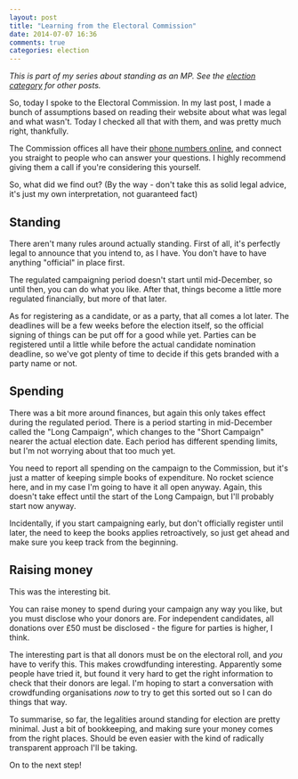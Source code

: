 ```yaml
---
layout: post
title: "Learning from the Electoral Commission"
date: 2014-07-07 16:36
comments: true
categories: election
---
```

*This is part of my series about standing as an MP. See the [election category](/blog/categories/election/) for other posts.*

So, today I spoke to the Electoral Commission. In my last post, I made a bunch of assumptions based on reading their website about what was legal and what wasn't. Today I checked all that with them, and was pretty much right, thankfully.

The Commission offices all have their [phone numbers online](http://www.electoralcommission.org.uk/contact-us/our-offices), and connect you straight to people who can answer your questions. I highly recommend giving them a call if you're considering this yourself.

So, what did we find out? (By the way - don't take this as solid legal advice, it's just my own interpretation, not guaranteed fact)

## Standing

There aren't many rules around actually standing. First of all, it's perfectly legal to announce that you intend to, as I have. You don't have to have anything "official" in place first.

The regulated campaigning period doesn't start until mid-December, so until then, you can do what you like. After that, things become a little more regulated financially, but more of that later.

As for registering as a candidate, or as a party, that all comes a lot later. The deadlines will be a few weeks before the election itself, so the official signing of things can be put off for a good while yet. Parties can be registered until a little while before the actual candidate nomination deadline, so we've got plenty of time to decide if this gets branded with a party name or not.

## Spending

There was a bit more around finances, but again this only takes effect during the regulated period. There is a period starting in mid-December called the "Long Campaign", which changes to the "Short Campaign" nearer the actual election date. Each period has different spending limits, but I'm not worrying about that too much yet.

You need to report all spending on the campaign to the Commission, but it's just a matter of keeping simple books of expenditure. No rocket science here, and in my case I'm going to have it all open anyway. Again, this doesn't take effect until the start of the Long Campaign, but I'll probably start now anyway.

Incidentally, if you start campaigning early, but don't officially register until later, the need to keep the books applies retroactively, so just get ahead and make sure you keep track from the beginning.

## Raising money

This was the interesting bit.

You can raise money to spend during your campaign any way you like, but you must disclose who your donors are. For independent candidates, all donations over £50 must be disclosed - the figure for parties is higher, I think.

The interesting part is that all donors must be on the electoral roll, and *you* have to verify this. This makes crowdfunding interesting. Apparently some people have tried it, but found it very hard to get the right information to check that their donors are legal. I'm hoping to start a conversation with crowdfunding organisations *now* to try to get this sorted out so I can do things that way.

To summarise, so far, the legalities around standing for election are pretty minimal. Just a bit of bookkeeping, and making sure your money comes from the right places. Should be even easier with the kind of radically transparent approach I'll be taking.

On to the next step!
